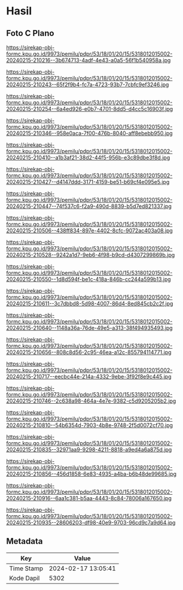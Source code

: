 # Hasil

## Foto C Plano

https://sirekap-obj-formc.kpu.go.id/9973/pemilu/pdpr/53/18/01/20/15/5318012015002-20240215-210216--3b674713-4adf-4e43-a0a5-56f1b540958a.jpg

https://sirekap-obj-formc.kpu.go.id/9973/pemilu/pdpr/53/18/01/20/15/5318012015002-20240215-210243--65f2f9b4-fc7a-4723-93b7-7cbfc9ef3246.jpg

https://sirekap-obj-formc.kpu.go.id/9973/pemilu/pdpr/53/18/01/20/15/5318012015002-20240215-210254--6a4ed926-e0b7-4701-8dd5-d4cc5c16903f.jpg

https://sirekap-obj-formc.kpu.go.id/9973/pemilu/pdpr/53/18/01/20/15/5318012015002-20240215-210346--958e0aca-7f00-476b-8040-aff8ebebb950.jpg

https://sirekap-obj-formc.kpu.go.id/9973/pemilu/pdpr/53/18/01/20/15/5318012015002-20240215-210410--a1b3af21-38d2-44f5-956b-e3c89dbe3f8d.jpg

https://sirekap-obj-formc.kpu.go.id/9973/pemilu/pdpr/53/18/01/20/15/5318012015002-20240215-210427--d4147ddd-3171-4159-be51-b69cf4e095e5.jpg

https://sirekap-obj-formc.kpu.go.id/9973/pemilu/pdpr/53/18/01/20/15/5318012015002-20240215-210447--74f537c6-f2a9-490d-8839-b5d7ed821337.jpg

https://sirekap-obj-formc.kpu.go.id/9973/pemilu/pdpr/53/18/01/20/15/5318012015002-20240215-210506--438ff834-897e-4402-8cfc-9072ac403a08.jpg

https://sirekap-obj-formc.kpu.go.id/9973/pemilu/pdpr/53/18/01/20/15/5318012015002-20240215-210528--9242a1d7-9eb6-4f98-b9cd-d4307299869b.jpg

https://sirekap-obj-formc.kpu.go.id/9973/pemilu/pdpr/53/18/01/20/15/5318012015002-20240215-210550--1d8d594f-be1c-418a-846b-cc244a599b13.jpg

https://sirekap-obj-formc.kpu.go.id/9973/pemilu/pdpr/53/18/01/20/15/5318012015002-20240215-210611--3c7dbbd8-5d98-4007-86d4-8ed845cb2c2f.jpg

https://sirekap-obj-formc.kpu.go.id/9973/pemilu/pdpr/53/18/01/20/15/5318012015002-20240215-210640--1148a36a-76de-49e5-a313-38f494935493.jpg

https://sirekap-obj-formc.kpu.go.id/9973/pemilu/pdpr/53/18/01/20/15/5318012015002-20240215-210656--808c8d56-2c95-46ea-a12c-855794114771.jpg

https://sirekap-obj-formc.kpu.go.id/9973/pemilu/pdpr/53/18/01/20/15/5318012015002-20240215-210717--eecbc44e-214a-4332-9ebe-3f92f8e9c445.jpg

https://sirekap-obj-formc.kpu.go.id/9973/pemilu/pdpr/53/18/01/20/15/5318012015002-20240215-210746--2c638a98-464a-4e7e-9382-c5d9205205b2.jpg

https://sirekap-obj-formc.kpu.go.id/9973/pemilu/pdpr/53/18/01/20/15/5318012015002-20240215-210810--54b6354d-7903-4b8e-9748-2f5d0072cf70.jpg

https://sirekap-obj-formc.kpu.go.id/9973/pemilu/pdpr/53/18/01/20/15/5318012015002-20240215-210835--32971aa9-9298-4211-8818-a9ed4a6a875d.jpg

https://sirekap-obj-formc.kpu.go.id/9973/pemilu/pdpr/53/18/01/20/15/5318012015002-20240215-210856--456d1858-6e83-4935-a4ba-b6b48de99685.jpg

https://sirekap-obj-formc.kpu.go.id/9973/pemilu/pdpr/53/18/01/20/15/5318012015002-20240215-210916--6aa1c381-b5aa-4443-8c84-78006a167650.jpg

https://sirekap-obj-formc.kpu.go.id/9973/pemilu/pdpr/53/18/01/20/15/5318012015002-20240215-210935--28606203-df98-40e9-9703-96cd9c7a9d64.jpg


## Metadata

| Key        | Value               |
| ---------- | ------------------- |
| Time Stamp | 2024-02-17 13:05:41 |
| Kode Dapil | 5302                |



